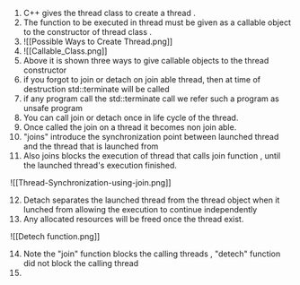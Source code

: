 


1. C++ gives the thread class to create a thread .
2. The function to be executed in thread must be given as a callable object to the constructor of thread class .
3. ![[Possible Ways to Create Thread.png]]
4. ![[Callable_Class.png]]
5. Above it is shown three ways to give callable objects to the thread constructor
6. if you forgot to join or detach on join able thread, then at time of destruction std::terminate will be called  
7. if any program call the std::terminate call we refer such a program as unsafe program 
8. You can call join or detach once in life cycle of the thread.
9. Once called the join on a thread it becomes non join able.
10. "joins" introduce the synchronization  point between launched thread and the thread that is launched from 
11. Also joins blocks the execution of thread that calls join function , until the launched thread's execution finished.   

![[Thread-Synchronization-using-join.png]]

  
12. Detach separates the launched thread from the thread object when it lunched from allowing the execution to continue independently 
13. Any allocated resources will be freed once the thread exist.

![[Detech function.png]]

14.  Note the "join" function blocks the calling threads , "detech" function did not block the calling thread 
15. 